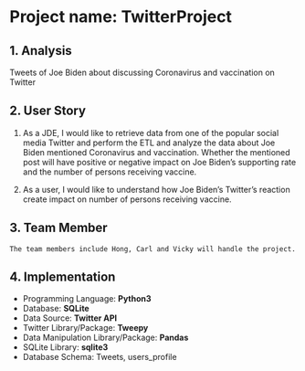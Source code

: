 # **Project name: TwitterProject**
## **1. Analysis**
Tweets of Joe Biden about discussing Coronavirus and vaccination on Twitter 

## **2. User Story**
1. As a JDE, I would like to retrieve data from one of the popular social media Twitter and perform the ETL and analyze the data about Joe Biden mentioned Coronavirus and vaccination. Whether the mentioned post will have positive or negative impact on Joe Biden’s supporting rate and the number of persons receiving vaccine. 

2. As a user, I would like to understand how Joe Biden’s Twitter’s reaction create impact on number of persons receiving vaccine. 

## **3. Team Member**
    The team members include Hong, Carl and Vicky will handle the project. 

## **4. Implementation**
* Programming Language: **Python3**
* Database: **SQLite**
* Data Source: **Twitter API**
* Twitter Library/Package: **Tweepy**
* Data Manipulation Library/Package: **Pandas**
* SQLite Library: **sqlite3**
* Database Schema: Tweets, users_profile
